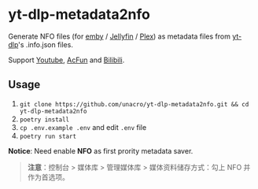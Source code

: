 # yt-dlp-metadata2nfo

Generate NFO files (for [emby](https://emby.media/) / [Jellyfin](https://jellyfin.org/) / [Plex](https://www.plex.tv/)) as metadata files from [yt-dlp](https://github.com/yt-dlp/yt-dlp)'s .info.json files.

Support [Youtube](https://www.youtube.com/), [AcFun](https://www.acfun.cn/) and [Bilibili](https://www.bilibili.com/).

## Usage

1. `git clone https://github.com/unacro/yt-dlp-metadata2nfo.git && cd yt-dlp-metadata2nfo`
2. `poetry install`
3. `cp .env.example .env` and edit `.env` file
4. `poetry run start`

**Notice**: Need enable **NFO** as first prority metadata saver.

> **注意**：控制台 > 媒体库 > 管理媒体库 > 媒体资料储存方式：勾上 NFO 并作为首选项。
